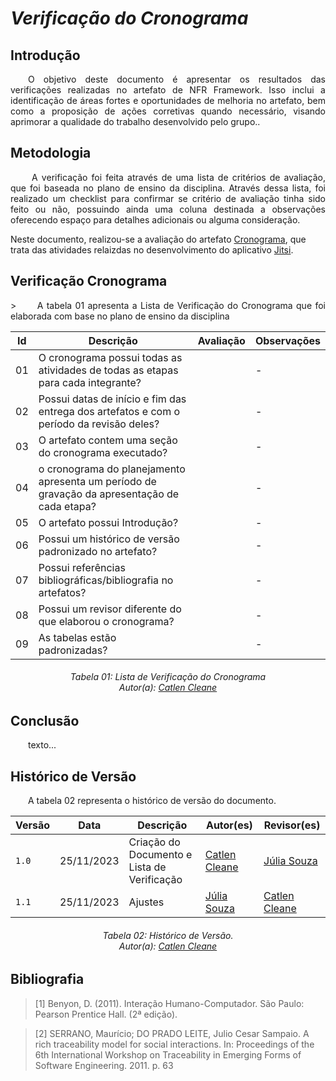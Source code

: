 # ***Verificação do Cronograma***

## **Introdução**
<p align="justify">
&emsp;&emsp;O objetivo deste documento é apresentar os resultados das verificações realizadas no artefato de NFR Framework. Isso inclui a identificação de áreas fortes e oportunidades de melhoria no artefato, bem como a proposição de ações corretivas quando necessário, visando aprimorar a qualidade do trabalho desenvolvido pelo grupo..
</p>

## **Metodologia**
<p align="justify">
&emsp;&emsp; A verificação foi feita através de uma lista de critérios de avaliação, que foi baseada no plano de ensino da disciplina. Através dessa lista, foi realizado um checklist para confirmar se  critério de avaliação tinha sido feito ou não, possuindo ainda uma coluna destinada a observações oferecendo espaço para detalhes adicionais ou alguma consideração.

Neste documento, realizou-se a avaliação do artefato <a href="https://requisitos-de-software.github.io/2023.2-Jitsi/Planejamento/cronograma/">Cronograma</a>, que trata das atividades relaizdas no desenvolvimento do aplicativo <a href="https://requisitos-de-software.github.io/2023.2-Jitsi/">Jitsi</a>.
</p>

## **Verificação Cronograma**
<p align="justify">>
&emsp;&emsp;A tabela 01 apresenta a Lista de Verificação do Cronograma que foi elaborada com base no plano de ensino da disciplina
</p>

| Id | Descrição                                                                                    | Avaliação | Observações |
|----|----------------------------------------------------------------------------------------------|-----------|-------------|
| 01 | O cronograma possui todas as atividades de todas as etapas para cada integrante?             |           | -           |
| 02 | Possui datas de início e fim das entrega dos artefatos e com o período da revisão deles?     |           | -           |
| 03 | O artefato contem uma seção do cronograma executado?                                         |           | -           |
| 04 | o cronograma do planejamento apresenta um período de gravação da apresentação de cada etapa? |           | -           |
| 05 | O artefato possui Introdução?                                                                |           | -           |
| 06 | Possui um histórico de versão padronizado no artefato?                                       |           | -           |
| 07 | Possui referências bibliográficas/bibliografia no artefatos?                                 |           | -           |
| 08 | Possui um revisor diferente do que elaborou o cronograma?                                    |           | -           |
| 09 | As tabelas estão padronizadas?                                                               |           | -           |

<p align="justify">
<h6 align = "center"> Tabela 01: Lista de Verificação do Cronograma
<br> Autor(a): <a href="https://github.com/catlenc">Catlen Cleane</a></h6>
</p>

## **Conclusão**
<p align="justify">
&emsp;&emsp;texto...

</p>

## **Histórico de Versão**
<p align="justify">
&emsp;&emsp;A tabela 02 representa o histórico de versão do documento.
</p>

| Versão | Data       | Descrição            | Autor(es)                                            | Revisor(es)                                   |
|--------|------------|----------------------|------------------------------------------------------|-----------------------------------------------|
| `1.0`  | 25/11/2023 | Criação do Documento e Lista de Verificação | [Catlen Cleane](https://github.com/catlenc) | [Júlia Souza](https://github.com/JuliaSSouza) |
| `1.1`  | 25/11/2023 | Ajustes | [Júlia Souza](https://github.com/JuliaSSouza) | [Catlen Cleane](https://github.com/catlenc) |

<h6  align = "center"> Tabela 02: Histórico de Versão.
<br> Autor(a): <a href="https://github.com/catlenc">Catlen Cleane</a></h6>

## **Bibliografia**
>[1] Benyon, D. (2011). Interação Humano-Computador. São Paulo: Pearson Prentice Hall. (2ª edição).

>[2] SERRANO, Maurício; DO PRADO LEITE, Julio Cesar Sampaio. A rich traceability model for social interactions. In: Proceedings of the 6th International Workshop on Traceability in Emerging Forms of Software Engineering. 2011. p. 63